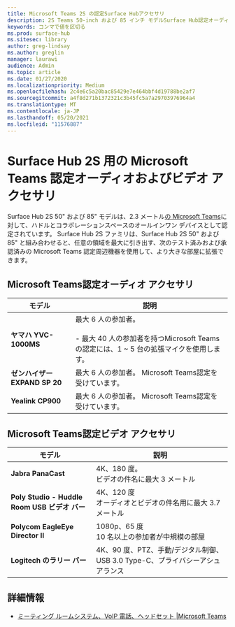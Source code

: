 ```yaml
---
title: Microsoft Teams 2S の認定Surface Hubアクセサリ
description: 2S Teams 50-inch および 85 インチ モデルSurface Hub認定オーディオおよびビデオ アクセサリを参照してください。
keywords: コンマで値を区切る
ms.prod: surface-hub
ms.sitesec: library
author: greg-lindsay
ms.author: greglin
manager: laurawi
audience: Admin
ms.topic: article
ms.date: 01/27/2020
ms.localizationpriority: Medium
ms.openlocfilehash: 2c4e6c5a20bac85429e7e464bbf4d19788be2af7
ms.sourcegitcommit: a4f8d271b1372321c3b45fc5a7a29703976964a4
ms.translationtype: MT
ms.contentlocale: ja-JP
ms.lasthandoff: 05/20/2021
ms.locfileid: "11576887"
---
```

# <a name="microsoft-teams-certified-audio-and-video-accessories-for-surface-hub-2s"></a>Surface Hub 2S 用の Microsoft Teams 認定オーディオおよびビデオ アクセサリ

Surface Hub 2S 50" および 85" モデルは、2.3 メートル[の Microsoft Teams](https://www.microsoft.com/microsoft-teams/across-devices/devices/product?deviceid=31)に対して、ハドルとコラボレーションスペースのオールインワン デバイスとして認定されています。 Surface Hub 2S ファミリは、Surface Hub 2S 50" および 85" と組み合わせると、任意の領域を最大に引き出す、次のテスト済みおよび承認済みの Microsoft Teams 認定周辺機器を使用して、より大きな部屋に拡張できます。

## <a name="microsoft-teams-certified-audio-accessories"></a>Microsoft Teams認定オーディオ アクセサリ 

| モデル                                | 説明                                                                                                                                                                                                                                                                                              |
| ------------------------------------ | -------------------------------------------------------------------------------------------------------------------------------------------------------------------------------------------------------------------------------------------------------------------------------------------------------- |
| **ヤマハ YVC-1000MS**<br>        | 最大 6 人の参加者。<br><br>- 最大 40 人の参加者を持つMicrosoft Teamsの認定には、1 ~ 5 台の拡張マイクを使用します。                                                                                                                                                               |
| **ゼンハイザー EXPAND SP 20**<br> | 最大 6 人の参加者。 Microsoft Teams認定を受けています。                                                                                                                                                                                                                                                   |
| **Yealink CP900**<br>           | 最大 6 人の参加者。 Microsoft Teams認定を受けています。                                                                                                                                                                                                                                                   |

 
## <a name="microsoft-teams-certified-video-accessories"></a>Microsoft Teams認定ビデオ アクセサリ

| モデル                                       | 説明                                                                    |
| ------------------------------------------- | ------------------------------------------------------------------------------ |
| **Jabra PanaCast**<br>                  | 4K、180 度。<br>ビデオの件名に最大 3 メートル                          |
| **Poly Studio - Huddle Room USB ビデオ バー** | 4K、120 度<br>オーディオとビデオの件名用に最大 3.7 メートル                 |
| **Polycom EagleEye Director II**<br>    | 1080p、65 度<br>10 名以上の参加者が中規模の部屋                             |
| **Logitech のラリー バー**                      | 4K、90 度、PTZ、手動/デジタル制御、USB 3.0 Type-C、プライバシーアシュアランス |

## <a name="learn-more"></a>詳細情報

- [ミーティング ルームシステム、VoIP 電話、ヘッドセット |Microsoft Teams](https://www.microsoft.com/microsoft-teams/across-devices/)
